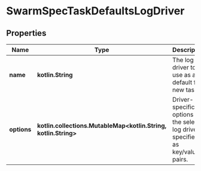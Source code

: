 
# SwarmSpecTaskDefaultsLogDriver

## Properties
| Name | Type | Description | Notes |
| ------------ | ------------- | ------------- | ------------- |
| **name** | **kotlin.String** | The log driver to use as a default for new tasks.  |  [optional] |
| **options** | **kotlin.collections.MutableMap&lt;kotlin.String, kotlin.String&gt;** | Driver-specific options for the selectd log driver, specified as key/value pairs.  |  [optional] |



